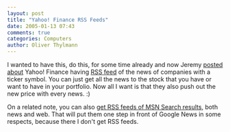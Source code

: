 ```yaml
---
layout: post
title: "Yahoo! Finance RSS Feeds"
date: 2005-01-13 07:43
comments: true
categories: Computers
author: Oliver Thylmann
---
```



I wanted to have this, do this, for some time already and now Jeremy [posted about](http://jeremy.zawodny.com/blog/archives/003924.html) Yahoo! Finance having [RSS feed](http://biz.yahoo.com/rss.html) of the news of companies with a ticker symbol. You can just get all the news to the stock that you have or want to have in your portfolio. Now all I want is that they also push out the new price with every news. :)

On a related note, you can also [get RSS feeds of MSN Search results](http://blogs.msdn.com/msnsearch/archive/2005/01/11/351064.aspx), both news and web. That will put them one step in front of Google News in some respects, because there I don't get RSS feeds.


